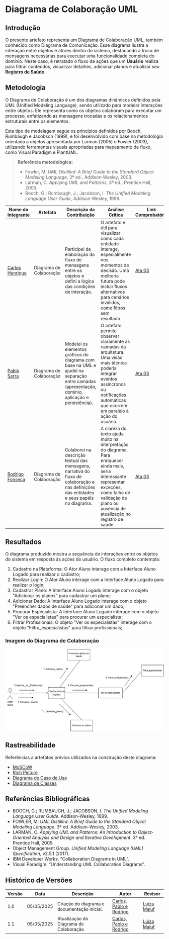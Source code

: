 
# Diagrama de Colaboração UML

## Introdução

O presente artefato representa um Diagrama de Colaboração UML, também conhecido como Diagrama de Comunicação. Esse diagrama ilustra a interação entre objetos e atores dentro do sistema, destacando a troca de mensagens necessárias para executar uma funcionalidade completa do domínio. Neste caso, é retratado o fluxo de ações que um **Usuário** realiza para filtrar conteúdos, visualizar detalhes, adicionar planos e atualizar seu **Registro de Saúde**.

## Metodologia

O Diagrama de Colaboração é um dos diagramas dinâmicos definidos pela UML (Unified Modeling Language), sendo utilizado para modelar interações entre objetos. Ele representa como os objetos colaboram para executar um processo, enfatizando as mensagens trocadas e os relacionamentos estruturais entre os elementos.

Este tipo de modelagem segue os princípios definidos por Booch, Rumbaugh e Jacobson (1999), e foi desenvolvido com base na metodologia orientada a objetos apresentada por Larman (2005) e Fowler (2003), utilizando ferramentas visuais apropriadas para mapeamento de fluxo, como Visual Paradigm e PlantUML.

> **Referência metodológica:**  
> - Fowler, M. *UML Distilled: A Brief Guide to the Standard Object Modeling Language*, 3ª ed., Addison‑Wesley, 2003.  
> - Larman, C. *Applying UML and Patterns*, 3ª ed., Prentice Hall, 2005.  
> - Booch, G.; Rumbaugh, J.; Jacobson, I. *The Unified Modeling Language User Guide*, Addison‑Wesley, 1999.

| Nome do Integrante  | Artefato                | Descrição da Contribuição                                                                                                                        | Análise Crítica                                                                                                                                                                                                     | Link Comprobatório |
| ------------------- | ----------------------- | ------------------------------------------------------------------------------------------------------------------------------------------------ | ------------------------------------------------------------------------------------------------------------------------------------------------------------------------------------------------------------------- | ------------------ |
| [Carlos Henrique]() | Diagrama de Colaboração | Participei da elaboração do fluxo de mensagens entre os objetos e defini a lógica das condições de interação.                                    | O artefato é útil para visualizar como cada entidade interage, especialmente nos momentos de decisão. Uma melhoria futura pode incluir fluxos alternativos para cenários inválidos, como filtros sem resultado.     | [Ata 03]()         |
| [Pablo Serra]()     | Diagrama de Colaboração | Modelei os elementos gráficos do diagrama com base na UML e ajudei na separação entre camadas (apresentação, domínio, aplicação e persistência). | O artefato permite observar claramente as camadas da arquitetura. Uma visão mais técnica poderia integrar eventos assíncronos ou notificações automáticas que ocorrem em paralelo à ação do usuário.                | [Ata 03]()         |
| [Rodrigo Fonseca]() | Diagrama de Colaboração | Colaborei na descrição textual das mensagens, narrativa do fluxo de colaboração e nas definições das entidades e seus papéis no diagrama.        | A clareza do texto ajuda muito na interpretação do diagrama. Para enriquecer ainda mais, seria interessante representar exceções, como falha de validação de plano ou ausência de atualização no registro de saúde. | [Ata 03]()         |

## Resultados

O diagrama produzido mostra a sequência de interações entre os objetos do sistema em resposta às ações do usuário. O fluxo completo contempla:

1. Cadastro na Plataforma: O Ator Aluno interage com a Interface Aluno Logado para realizar o cadastro;
2. Realizar Login: O Ator Aluno interage com a Interface Aluno Logado para realizar o login;
3. Cadastrar Plano: A Interface Aluno Logado interage com o objeto "Adicionar os planos" para cadastrar um plano;
4. Adicionar Dado: A Interface Aluno Logado interage com o objeto "Preencher dados de saúde" para adicionar um dado;
5. Procurar Especialista: A Interface Aluno Logado interage com o objeto "Ver os especialistas" para procurar um especialista;
6. Filtrar Profissionais: O objeto "Ver os especialistas" interage com o objeto "Filtra_especialistas" para filtrar profissionais;

### Imagem do Diagrama de Colaboração

[![Diagrama de Colaboração](../assets/diagrama_colobaração/diagramaColaboração.png)]()


## Rastreabilidade

Referências a artefatos prévios utilizados na construção deste diagrama:

- [MoSCoW](#)
- [Rich Picture](#)
- [Diagrama de Caso de Uso](#)
- [Diagrama de Classes](#)

## Referências Bibliográficas

- BOOCH, G.; RUMBAUGH, J.; JACOBSON, I. *The Unified Modeling Language User Guide*. Addison-Wesley, 1999.  
- FOWLER, M. *UML Distilled: A Brief Guide to the Standard Object Modeling Language*. 3ª ed. Addison-Wesley, 2003.  
- LARMAN, C. *Applying UML and Patterns: An Introduction to Object-Oriented Analysis and Design and Iterative Development*. 3ª ed. Prentice Hall, 2005.  
- Object Management Group. *Unified Modeling Language (UML) Specification*, v2.5.1 (2017).  
- IBM Developer Works. “Collaboration Diagrams in UML”.  
- Visual Paradigm. “Understanding UML Collaboration Diagrams”.

## Histórico de Versões

| Versão | Data       | Descrição                                       | Autor       | Revisor    |
|--------|------------|-------------------------------------------------|-------------|------------|
| 1.0    | 05/05/2025 | Criação do diagrama e documentação inicial.     | [Carlos, Pablo e Rodrigo]()  | [Luiza Maluf]() |
| 1.1   | 05/05/2025  | Atualização do Diagrama de Colaboração  | [Carlos, Pablo e Rodrigo]()  | [Luiza Maluf]() |
